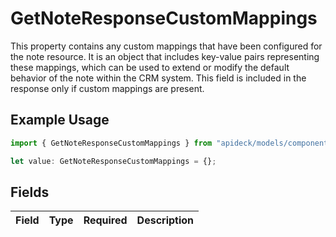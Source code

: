 # GetNoteResponseCustomMappings

This property contains any custom mappings that have been configured for the note resource. It is an object that includes key-value pairs representing these mappings, which can be used to extend or modify the default behavior of the note within the CRM system. This field is included in the response only if custom mappings are present.

## Example Usage

```typescript
import { GetNoteResponseCustomMappings } from "apideck/models/components";

let value: GetNoteResponseCustomMappings = {};
```

## Fields

| Field       | Type        | Required    | Description |
| ----------- | ----------- | ----------- | ----------- |